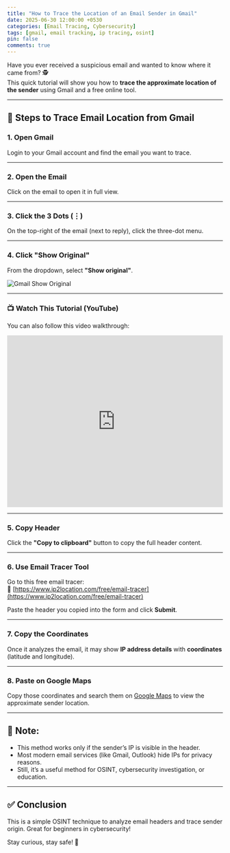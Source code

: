 ```yaml
---
title: "How to Trace the Location of an Email Sender in Gmail"
date: 2025-06-30 12:00:00 +0530
categories: [Email Tracing, Cybersecurity]
tags: [gmail, email tracking, ip tracing, osint]
pin: false
comments: true
---
```


Have you ever received a suspicious email and wanted to know where it came from? 🕵️  
This quick tutorial will show you how to **trace the approximate location of the sender** using Gmail and a free online tool.

---

## 📩 Steps to Trace Email Location from Gmail

### 1. Open Gmail

Login to your Gmail account and find the email you want to trace.

---

### 2. Open the Email

Click on the email to open it in full view.

---

### 3. Click the 3 Dots (⋮)

On the top-right of the email (next to reply), click the three-dot menu.

---

### 4. Click "Show Original"

From the dropdown, select **"Show original"**.

![Gmail Show Original](https://i.imgur.com/xUHRYbY.png)

---

### 📺 Watch This Tutorial (YouTube)

You can also follow this video walkthrough:

<div align="center">
  <iframe width="100%" height="400" src="https://www.youtube.com/embed/gJQZ807v5nc" title="Trace Email Location in Gmail" frameborder="0" allowfullscreen></iframe>
</div>

---

### 5. Copy Header

Click the **"Copy to clipboard"** button to copy the full header content.

---

### 6. Use Email Tracer Tool

Go to this free email tracer:  
🔗 [https://www.ip2location.com/free/email-tracer](https://www.ip2location.com/free/email-tracer)

Paste the header you copied into the form and click **Submit**.

---

### 7. Copy the Coordinates

Once it analyzes the email, it may show **IP address details** with **coordinates** (latitude and longitude).

---

### 8. Paste on Google Maps

Copy those coordinates and search them on [Google Maps](https://maps.google.com) to view the approximate sender location.

---

## 🛑 Note:

- This method works only if the sender’s IP is visible in the header.  
- Most modern email services (like Gmail, Outlook) hide IPs for privacy reasons.  
- Still, it’s a useful method for OSINT, cybersecurity investigation, or education.

---

## ✅ Conclusion

This is a simple OSINT technique to analyze email headers and trace sender origin. Great for beginners in cybersecurity!

Stay curious, stay safe! 🔐
